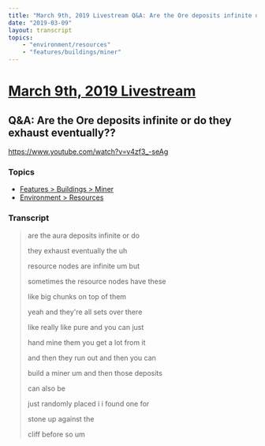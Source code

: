 ```yaml
---
title: "March 9th, 2019 Livestream Q&A: Are the Ore deposits infinite or do they exhaust eventually??"
date: "2019-03-09"
layout: transcript
topics:
    - "environment/resources"
    - "features/buildings/miner"
---
```

# [March 9th, 2019 Livestream](../2019-03-09.md)
## Q&A: Are the Ore deposits infinite or do they exhaust eventually??
https://www.youtube.com/watch?v=v4zf3_-seAg

### Topics
* [Features > Buildings > Miner](../topics/features/buildings/miner.md)
* [Environment > Resources](../topics/environment/resources.md)

### Transcript

> are the aura deposits infinite or do
> 
> they exhaust eventually the uh
> 
> resource nodes are infinite um but
> 
> sometimes the resource nodes have these
> 
> like big chunks on top of them
> 
> yeah and they're all sets over there
> 
> like really like pure and you can just
> 
> hand mine them you get a lot from it
> 
> and then they run out and then you can
> 
> build a miner um and then those deposits
> 
> can also be
> 
> just randomly placed i i found one for
> 
> stone up against the
> 
> cliff before so um
> 
